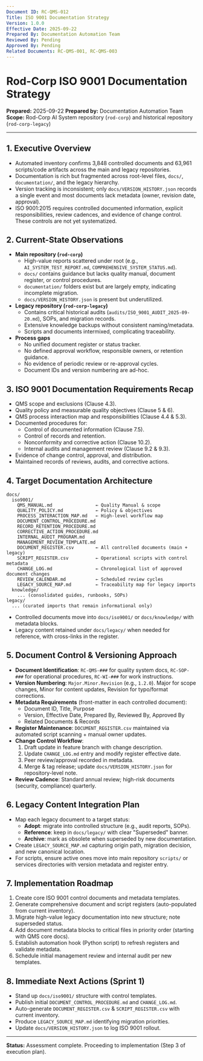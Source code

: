 ```yaml
---
Document ID: RC-QMS-012
Title: ISO 9001 Documentation Strategy
Version: 1.0.0
Effective Date: 2025-09-22
Prepared By: Documentation Automation Team
Reviewed By: Pending
Approved By: Pending
Related Documents: RC-QMS-001, RC-QMS-003
---
```


# Rod-Corp ISO 9001 Documentation Strategy

**Prepared:** 2025-09-22
**Prepared by:** Documentation Automation Team
**Scope:** Rod-Corp AI System repository (`rod-corp`) and historical repository (`rod-corp-legacy`)

---

## 1. Executive Overview
- Automated inventory confirms 3,848 controlled documents and 63,961 scripts/code artifacts across the main and legacy repositories.
- Documentation is rich but fragmented across root-level files, `docs/`, `documentation/`, and the legacy hierarchy.
- Version tracking is inconsistent; only `docs/VERSION_HISTORY.json` records a single event and most documents lack metadata (owner, revision date, approval).
- ISO 9001:2015 requires controlled documented information, explicit responsibilities, review cadences, and evidence of change control. These controls are not yet systematized.

## 2. Current-State Observations
- **Main repository (`rod-corp`)**
  - High-value reports scattered under root (e.g., `AI_SYSTEM_TEST_REPORT.md`, `COMPREHENSIVE_SYSTEM_STATUS.md`).
  - `docs/` contains guidance but lacks quality manual, document register, or control procedures.
  - `documentation/` folders exist but are largely empty, indicating incomplete migration.
  - `docs/VERSION_HISTORY.json` is present but underutilized.
- **Legacy repository (`rod-corp-legacy`)**
  - Contains critical historical audits (`audits/ISO_9001_AUDIT_2025-09-20.md`), SOPs, and migration records.
  - Extensive knowledge backups without consistent naming/metadata.
  - Scripts and documents intermixed, complicating traceability.
- **Process gaps**
  - No unified document register or status tracker.
  - No defined approval workflow, responsible owners, or retention guidance.
  - No evidence of periodic review or re-approval cycles.
  - Document IDs and version numbering are ad-hoc.

## 3. ISO 9001 Documentation Requirements Recap
- QMS scope and exclusions (Clause 4.3).
- Quality policy and measurable quality objectives (Clause 5 & 6).
- QMS process interaction map and responsibilities (Clause 4.4 & 5.3).
- Documented procedures for:
  - Control of documented information (Clause 7.5).
  - Control of records and retention.
  - Nonconformity and corrective action (Clause 10.2).
  - Internal audits and management review (Clause 9.2 & 9.3).
- Evidence of change control, approval, and distribution.
- Maintained records of reviews, audits, and corrective actions.

## 4. Target Documentation Architecture
```
docs/
  iso9001/
    QMS_MANUAL.md                ← Quality Manual & scope
    QUALITY_POLICY.md            ← Policy & objectives
    PROCESS_INTERACTION_MAP.md   ← High-level workflow map
    DOCUMENT_CONTROL_PROCEDURE.md
    RECORD_RETENTION_PROCEDURE.md
    CORRECTIVE_ACTION_PROCEDURE.md
    INTERNAL_AUDIT_PROGRAM.md
    MANAGEMENT_REVIEW_TEMPLATE.md
    DOCUMENT_REGISTER.csv        ← All controlled documents (main + legacy)
    SCRIPT_REGISTER.csv          ← Operational scripts with control metadata
    CHANGE_LOG.md                ← Chronological list of approved document changes
    REVIEW_CALENDAR.md           ← Scheduled review cycles
    LEGACY_SOURCE_MAP.md         ← Traceability map for legacy imports
  knowledge/
    ... (consolidated guides, runbooks, SOPs)
legacy/
  ... (curated imports that remain informational only)
```
- Controlled documents move into `docs/iso9001/` or `docs/knowledge/` with metadata blocks.
- Legacy content retained under `docs/legacy/` when needed for reference, with cross-links in the register.

## 5. Document Control & Versioning Approach
- **Document Identification**: `RC-QMS-###` for quality system docs, `RC-SOP-###` for operational procedures, `RC-WI-###` for work instructions.
- **Version Numbering**: `Major.Minor.Revision` (e.g., `1.2.0`). Major for scope changes, Minor for content updates, Revision for typo/format corrections.
- **Metadata Requirements** (front-matter in each controlled document):
  - Document ID, Title, Purpose
  - Version, Effective Date, Prepared By, Reviewed By, Approved By
  - Related Documents & Records
- **Register Maintenance**: `DOCUMENT_REGISTER.csv` maintained via automated script scanning + manual owner updates.
- **Change Control Workflow**:
  1. Draft update in feature branch with change description.
  2. Update `CHANGE_LOG.md` entry and modify register effective date.
  3. Peer review/approval recorded in metadata.
  4. Merge & tag release; update `docs/VERSION_HISTORY.json` for repository-level note.
- **Review Cadence**: Standard annual review; high-risk documents (security, compliance) quarterly.

## 6. Legacy Content Integration Plan
- Map each legacy document to a target status:
  - **Adopt**: migrate into controlled structure (e.g., audit reports, SOPs).
  - **Reference**: keep in `docs/legacy/` with clear "Superseded" banner.
  - **Archive**: mark as obsolete when superseded by new documentation.
- Create `LEGACY_SOURCE_MAP.md` capturing origin path, migration decision, and new canonical location.
- For scripts, ensure active ones move into main repository `scripts/` or services directories with version metadata and register entry.

## 7. Implementation Roadmap
1. Create core ISO 9001 control documents and metadata templates.
2. Generate comprehensive document and script registers (auto-populated from current inventory).
3. Migrate high-value legacy documentation into new structure; note superseded status.
4. Add document metadata blocks to critical files in priority order (starting with QMS core docs).
5. Establish automation hook (Python script) to refresh registers and validate metadata.
6. Schedule initial management review and internal audit per new templates.

## 8. Immediate Next Actions (Sprint 1)
- Stand up `docs/iso9001/` structure with control templates.
- Publish initial `DOCUMENT_CONTROL_PROCEDURE.md` and `CHANGE_LOG.md`.
- Auto-generate `DOCUMENT_REGISTER.csv` & `SCRIPT_REGISTER.csv` with current inventory.
- Produce `LEGACY_SOURCE_MAP.md` identifying migration priorities.
- Update `docs/VERSION_HISTORY.json` to log ISO 9001 rollout.

---
**Status:** Assessment complete. Proceeding to implementation (Step 3 of execution plan).
